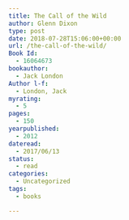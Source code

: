 ```yaml
---
title: The Call of the Wild
author: Glenn Dixon
type: post
date: 2018-07-28T15:06:00+00:00
url: /the-call-of-the-wild/
Book Id:
  - 16064673
bookauthor:
  - Jack London
Author l-f:
  - London, Jack
myrating:
  - 5
pages:
  - 150
yearpublished:
  - 2012
dateread:
  - 2017/06/13
status:
  - read
categories:
  - Uncategorized
tags:
  - books

---
```

